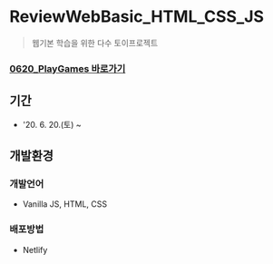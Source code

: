 # ReviewWebBasic_HTML_CSS_JS
> 웹기본 학습을 위한 다수 토이프로젝트
### [0620_PlayGames 바로가기](https://playgames.netlify.app/)

## 기간
* '20. 6. 20.(토) ~ 

## 개발환경
### 개발언어
* Vanilla JS, HTML, CSS
### 배포방법
* Netlify
